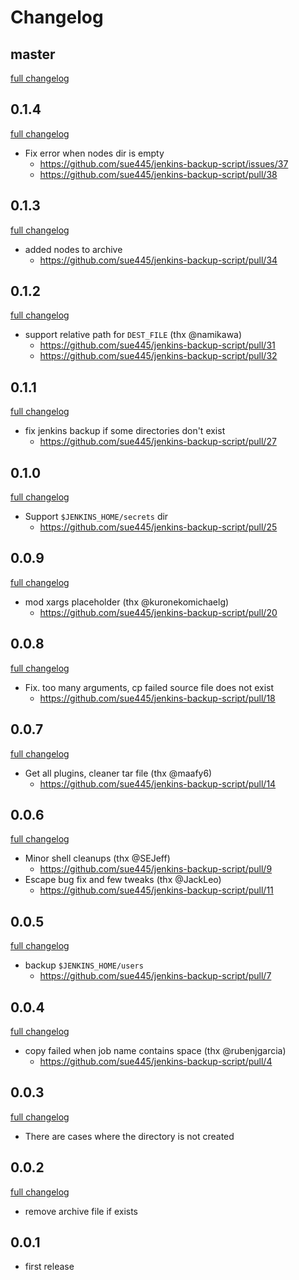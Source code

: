 # Changelog
## master
[full changelog](https://github.com/sue445/jenkins-backup-script/compare/0.1.4...master)

## 0.1.4
[full changelog](https://github.com/sue445/jenkins-backup-script/compare/0.1.3...0.1.4)

* Fix error when nodes dir is empty
  * https://github.com/sue445/jenkins-backup-script/issues/37
  * https://github.com/sue445/jenkins-backup-script/pull/38

## 0.1.3
[full changelog](https://github.com/sue445/jenkins-backup-script/compare/0.1.2...0.1.3)

* added nodes to archive
  * https://github.com/sue445/jenkins-backup-script/pull/34

## 0.1.2
[full changelog](https://github.com/sue445/jenkins-backup-script/compare/0.1.1...0.1.2)

* support relative path for `DEST_FILE` (thx @namikawa)
  * https://github.com/sue445/jenkins-backup-script/pull/31
  * https://github.com/sue445/jenkins-backup-script/pull/32

## 0.1.1
[full changelog](https://github.com/sue445/jenkins-backup-script/compare/0.1.0...0.1.1)

* fix jenkins backup if some directories don't exist
  * https://github.com/sue445/jenkins-backup-script/pull/27

## 0.1.0
[full changelog](https://github.com/sue445/jenkins-backup-script/compare/0.0.9...0.1.0)

* Support `$JENKINS_HOME/secrets` dir
  * https://github.com/sue445/jenkins-backup-script/pull/25

## 0.0.9
[full changelog](https://github.com/sue445/jenkins-backup-script/compare/0.0.8...0.0.9)

* mod xargs placeholder (thx @kuronekomichaelg)
  * https://github.com/sue445/jenkins-backup-script/pull/20

## 0.0.8
[full changelog](https://github.com/sue445/jenkins-backup-script/compare/0.0.7...0.0.8)

* Fix. too many arguments, cp failed source file does not exist
  * https://github.com/sue445/jenkins-backup-script/pull/18

## 0.0.7
[full changelog](https://github.com/sue445/jenkins-backup-script/compare/0.0.6...0.0.7)

* Get all plugins, cleaner tar file (thx @maafy6)
  * https://github.com/sue445/jenkins-backup-script/pull/14

## 0.0.6
[full changelog](https://github.com/sue445/jenkins-backup-script/compare/0.0.5...0.0.6)

* Minor shell cleanups (thx @SEJeff)
  * https://github.com/sue445/jenkins-backup-script/pull/9
* Escape bug fix and few tweaks (thx @JackLeo)
  * https://github.com/sue445/jenkins-backup-script/pull/11

## 0.0.5
[full changelog](https://github.com/sue445/jenkins-backup-script/compare/0.0.4...0.0.5)

* backup `$JENKINS_HOME/users`
  * https://github.com/sue445/jenkins-backup-script/pull/7

## 0.0.4
[full changelog](https://github.com/sue445/jenkins-backup-script/compare/0.0.3...0.0.4)

* copy failed when job name contains space (thx @rubenjgarcia)
  * https://github.com/sue445/jenkins-backup-script/pull/4

## 0.0.3
[full changelog](https://github.com/sue445/jenkins-backup-script/compare/0.0.2...0.0.3)

* There are cases where the directory is not created

## 0.0.2
[full changelog](https://github.com/sue445/jenkins-backup-script/compare/0.0.1...0.0.2)

* remove archive file if exists

## 0.0.1
* first release
